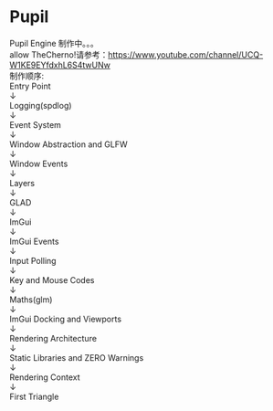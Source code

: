 # Pupil  
Pupil Engine 制作中。。。  
allow TheCherno!请参考：https://www.youtube.com/channel/UCQ-W1KE9EYfdxhL6S4twUNw  
制作顺序:  
Entry Point  
↓  
Logging(spdlog)  
↓  
Event System  
↓  
Window Abstraction and GLFW  
↓  
Window Events  
↓  
Layers  
↓  
GLAD  
↓  
ImGui  
↓  
ImGui Events  
↓  
Input Polling  
↓  
Key and Mouse Codes  
↓  
Maths(glm)  
↓  
ImGui Docking and Viewports  
↓  
Rendering Architecture  
↓  
Static Libraries and ZERO Warnings  
↓  
Rendering Context  
↓  
First Triangle  